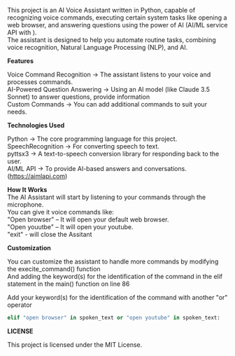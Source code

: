 This project is an AI Voice Assistant written in Python, capable of recognizing voice commands, executing certain system tasks like opening a web browser, and answering questions using the power of AI (AI/ML service API with ).  
The assistant is designed to help you automate routine tasks, combining voice recognition, Natural Language Processing (NLP), and AI.  

**Features**  

Voice Command Recognition -> The assistant listens to your voice and processes commands.  
AI-Powered Question Answering -> Using an AI model (like Claude 3.5 Sonnet) to answer questions, provide information  
Custom Commands -> You can add additional commands to suit your needs.  

**Technologies Used**  

Python -> The core programming language for this project.  
SpeechRecognition -> For converting speech to text.  
pyttsx3 -> A text-to-speech conversion library for responding back to the user.  
AI/ML API -> To provide AI-based answers and conversations. (https://aimlapi.com)  

**How It Works**  
The AI Assistant will start by listening to your commands through the microphone.  
You can give it voice commands like:  
  "Open browser" – It will open your default web browser.  
  "Open youutbe" – It will open your youtube.  
  "exit" - will close the Assitant  

**Customization**  

You can customize the assistant to handle more commands by modifying the execite_command() function  
And adding the keyword(s) for the identification of the command in the elif statement in the main() function on line 86

Add your keyword(s) for the identification of the command with another "or" operator  
```python
elif "open browser" in spoken_text or "open youtube" in spoken_text:
```

**LICENSE**  

This project is licensed under the MIT License.  


  
